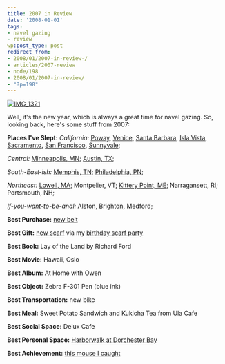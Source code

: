 ```yaml
---
title: 2007 in Review
date: '2008-01-01'
tags:
- navel gazing
- review
wp:post_type: post
redirect_from:
- 2008/01/2007-in-review-/
- articles/2007-review
- node/198
- 2008/01/2007-in-review/
- "?p=198"
---
```


[ ![IMG_1321](http://farm3.static.flickr.com/2276/2145931201_03678691e5.jpg) ](http://www.flickr.com/photos/bensheldon/2145931201/ "IMG_1321 by bensheldon, on Flickr")

Well, it's the new year, which is always a great time for navel gazing. So, looking back, here's some stuff from 2007:

**Places I've Slept:**
_California:_ [Poway](http://www.flickr.com/photos/bensheldon/2070496510/), [Venice](http://www.flickr.com/photos/bensheldon/426070106/), [Santa Barbara](http://www.flickr.com/photos/bensheldon/429766613/), [Isla Vista](http://www.flickr.com/photos/bensheldon/429775877/), [Sacramento](http://www.flickr.com/photos/bensheldon/437419637/), [San Francisco](http://www.flickr.com/photos/bensheldon/2070448728/), [Sunnyvale](http://www.flickr.com/photos/bensheldon/437415187/);

_Central:_ [Minneapolis, MN](http://www.flickr.com/photos/bensheldon/901620062/in/set-72157601010905852/); [Austin, TX](http://www.flickr.com/photos/bensheldon/2070618466/);

_South-East-ish:_ [Memphis, TN](http://www.flickr.com/photos/bensheldon/366290022/); [Philadelphia, PN](http://www.flickr.com/photos/bensheldon/2069997127);

_Northeast:_ [Lowell, MA;](http://www.flickr.com/photos/bensheldon/686544649/) Montpelier, VT; [Kittery Point, ME](http://www.flickr.com/photos/bensheldon/2079204822/); Narragansett, RI; Portsmouth, NH;

_If-you-want-to-be-anal:_ Alston, Brighton, Medford;

**Best Purchase:** [new belt](http://www.flickr.com/photos/bensheldon/2155090907/)

**Best Gift:** [new scarf](http://www.flickr.com/photos/bensheldon/2090666181/) via my [birthday scarf party](http://www.flickr.com/photos/bensheldon/2090649025/)

**Best Book:** Lay of the Land by Richard Ford

**Best Movie:** Hawaii, Oslo

**Best Album:** At Home with Owen

**Best Object:** Zebra F-301 Pen (blue ink)

**Best Transportation:** new bike

**Best Meal:** Sweet Potato Sandwich and Kukicha Tea from Ula Cafe

**Best Social Space:** Delux Cafe

**Best Personal Space:** [Harborwalk at Dorchester Bay](http://www.flickr.com/photos/bensheldon/1544721958/)

**Best Achievement:** [this mouse I caught](http://www.flickr.com/photos/bensheldon/2090647071/)
